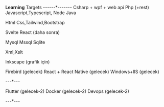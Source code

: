 

**Learning** Targets
------*-------
Csharp + wpf + web api
Php (+rest)
Javascript,Typescript, Node
Java

Html
Css,Tailwind,Bootstrap

Svelte
React (daha sonra)

Mysql
Mssql
Sqlite

Xml,Xslt

Inkscape (grafik için)

Firebird (gelecek)
React + React Native (gelecek)
Windows+IIS (gelecek)

---*---

Flutter (gelecek-2)
Docker (gelecek-2)
Devops (gelecek-2)

---*---
